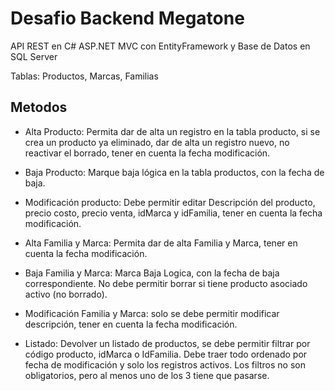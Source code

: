 
# Desafio Backend Megatone

API REST en C# ASP.NET MVC con EntityFramework y Base de Datos en SQL Server

Tablas: Productos, Marcas, Familias

## Metodos

- Alta Producto: Permita dar de alta un registro en la tabla producto, si se crea un producto ya eliminado, dar de alta un registro nuevo, no reactivar el borrado, tener en cuenta la fecha modificación.

- Baja Producto: Marque baja lógica en la tabla productos, con la fecha de baja.

- Modificación producto: Debe permitir editar Descripción del producto, precio costo, precio venta, idMarca y idFamilia, tener en cuenta la fecha modificación.

- Alta Familia y Marca: Permita dar de alta Familia y Marca, tener en cuenta la fecha modificación.

- Baja Familia y Marca: Marca Baja Logica, con la fecha de baja correspondiente. No debe permitir borrar si tiene producto asociado activo (no borrado).

- Modificación Familia y Marca: solo se debe permitir modificar descripción, tener en cuenta la fecha modificación.

- Listado: Devolver un listado de productos, se debe permitir filtrar por código producto, idMarca o IdFamilia. Debe traer todo ordenado por fecha de modificación y solo los registros activos. Los filtros no son obligatorios, pero al menos uno de los 3 tiene que pasarse.
